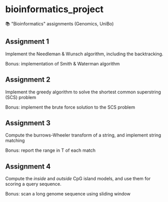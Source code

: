 # bioinformatics_project

:books: "Bioinformatics" assignments (Genomics, UniBo)

## Assignment 1 ##

Implement the Needleman & Wunsch algorithm, including the backtracking.

Bonus: implementation of Smith & Waterman algorithm

## Assignment 2 ##

Implement the greedy algorithm to solve the shortest common superstring (SCS) problem

Bonus: implement the brute force solution to the SCS problem

## Assignment 3 ##

Compute the burrows-Wheeler transform of a string, and implement string matching

Bonus: report the range in T of each match

## Assignment 4 ##

Compute the *inside* and *outside* CpG island models, and use them for scoring a query sequence.

Bonus: scan a long genome sequence using sliding window
